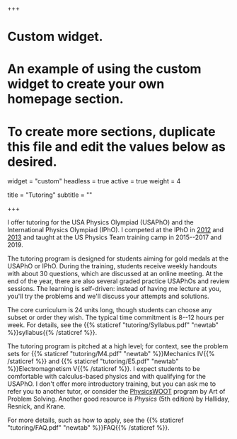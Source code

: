 +++
# Custom widget.
# An example of using the custom widget to create your own homepage section.
# To create more sections, duplicate this file and edit the values below as desired.
widget = "custom"
headless = true
active = true
weight = 4

title = "Tutoring"
subtitle = ""

+++

I offer tutoring for the USA Physics Olympiad (USAPhO) and the International Physics Olympiad (IPhO). I competed at the IPhO in [2012](https://ipho-unofficial.org/timeline/2012/individual) and [2013](https://ipho-unofficial.org/timeline/2013/individual) and taught at the US Physics Team training camp in 2015--2017 and 2019.

The tutoring program is designed for students aiming for gold medals at the USAPhO or IPhO. During the training, students receive weekly handouts with about 30 questions, which are discussed at an online meeting. At the end of the year, there are also several graded practice USAPhOs and review sessions. The learning is self-driven: instead of having me lecture at you, you'll try the problems and we'll discuss your attempts and solutions. 

The core curriculum is 24 units long, though students can choose any subset or order they wish. The typical time commitment is 8--12 hours per week. For details, see the {{% staticref "tutoring/Syllabus.pdf" "newtab" %}}syllabus{{% /staticref %}}. 

The tutoring program is pitched at a high level; for context, see the problem sets for {{% staticref "tutoring/M4.pdf" "newtab" %}}Mechanics IV{{% /staticref %}} and {{% staticref "tutoring/E5.pdf" "newtab" %}}Electromagnetism V{{% /staticref %}}. I expect students to be comfortable with calculus-based physics and with qualifying for the USAPhO. I don't offer more introductory training, but you can ask me to refer you to another tutor, or consider the [PhysicsWOOT](https://artofproblemsolving.com/school/woot-physics) program by Art of Problem Solving. Another good resource is *Physics* (5th edition) by Halliday, Resnick, and Krane.

For more details, such as how to apply, see the {{% staticref "tutoring/FAQ.pdf" "newtab" %}}FAQ{{% /staticref %}}. 